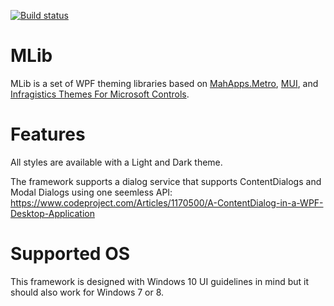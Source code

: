 [![Build status](https://ci.appveyor.com/api/projects/status/mhg80nk8ywbk9dat?svg=true)](https://ci.appveyor.com/project/Dirkster99/mlib)
# MLib
MLib is a set of WPF theming libraries based on <a href="https://github.com/MahApps/MahApps.Metro">MahApps.Metro</a>,
<a href="https://github.com/firstfloorsoftware/mui/">MUI</a>,
and <a href="https://github.com/Infragistics/InfragisticsThemesForMicrosoftControls">Infragistics Themes For Microsoft Controls</a>.

# Features

All styles are available with a Light and Dark theme.

The framework supports a dialog service that supports ContentDialogs and Modal Dialogs using one seemless API:
https://www.codeproject.com/Articles/1170500/A-ContentDialog-in-a-WPF-Desktop-Application

# Supported OS

This framework is designed with Windows 10 UI guidelines in mind but it should also work for Windows 7 or 8.

